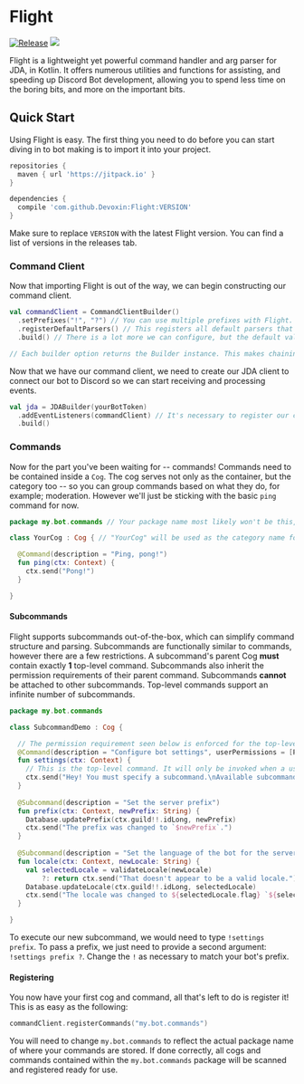 # Flight
[![Release](https://jitpack.io/v/devoxin/flight.svg)](https://jitpack.io/#devoxin/flight)
[![](https://jitci.com/gh/devoxin/flight/svg)](https://jitci.com/gh/devoxin/flight)

Flight is a lightweight yet powerful command handler and arg parser for JDA, in Kotlin. It offers numerous utilities and functions for assisting, and speeding up Discord Bot development, allowing you to spend less time on the boring bits, and more on the important bits.

## Quick Start
Using Flight is easy. The first thing you need to do before you can start diving in to bot making is to import it into your project.
```gradle
repositories {
  maven { url 'https://jitpack.io' }
}

dependencies {
  compile 'com.github.Devoxin:Flight:VERSION'
}
```
Make sure to replace `VERSION` with the latest Flight version. You can find a list of versions in the releases tab.

### Command Client
Now that importing Flight is out of the way, we can begin constructing our command client.
```kotlin
val commandClient = CommandClientBuilder()
  .setPrefixes("!", "?") // You can use multiple prefixes with Flight.
  .registerDefaultParsers() // This registers all default parsers that ship with Flight. This allows us to make use of Flight's arg-parsing capabilities.
  .build() // There is a lot more we can configure, but the default values are fine for our needs.

// Each builder option returns the Builder instance. This makes chaining calls easy.
```

Now that we have our command client, we need to create our JDA client to connect our bot to Discord so we can start receiving and processing events.
```kotlin
val jda = JDABuilder(yourBotToken)
  .addEventListeners(commandClient) // It's necessary to register our command client as an event listener so that it can process commands. This is also necessary for event waiting.
  .build()
```

### Commands
Now for the part you've been waiting for -- commands!
Commands need to be contained inside a `Cog`. The cog serves not only as the container, but the category too -- so you can group commands based on what they do, for example; moderation. However we'll just be sticking with the basic `ping` command for now.
```kotlin
package my.bot.commands // Your package name most likely won't be this, but this is included as it's necessary for registering commands with the command client.

class YourCog : Cog { // "YourCog" will be used as the category name for commands within this cog.

  @Command(description = "Ping, pong!")
  fun ping(ctx: Context) {
    ctx.send("Pong!")
  }

}
```

#### Subcommands
Flight supports subcommands out-of-the-box, which can simplify command structure and parsing. Subcommands are functionally similar to commands, however there are a few restrictions. A subcommand's parent Cog **must** contain exactly **1** top-level command. Subcommands also inherit the permission requirements of their parent command. Subcommands **cannot** be attached to other subcommands.
Top-level commands support an infinite number of subcommands.
```kotlin
package my.bot.commands

class SubcommandDemo : Cog {

  // The permission requirement seen below is enforced for the top-level command, and any subcommands it may have.
  @Command(description = "Configure bot settings", userPermissions = [Permission.MANAGE_SERVER])
  fun settings(ctx: Context) {
    // This is the top-level command. It will only be invoked when a user does not specify a (valid) subcommand.
    ctx.send("Hey! You must specify a subcommand.\nAvailable subcommands:\n`prefix` `locale`")
  }
  
  @Subcommand(description = "Set the server prefix")
  fun prefix(ctx: Context, newPrefix: String) {
    Database.updatePrefix(ctx.guild!!.idLong, newPrefix)
    ctx.send("The prefix was changed to `$newPrefix`.")
  }
  
  @Subcommand(description = "Set the language of the bot for the server.")
  fun locale(ctx: Context, newLocale: String) {
    val selectedLocale = validateLocale(newLocale)
        ?: return ctx.send("That doesn't appear to be a valid locale.")
    Database.updateLocale(ctx.guild!!.idLong, selectedLocale)
    ctx.send("The locale was changed to ${selectedLocale.flag} `${selectedLocale.asIso}`.")
  }

}
```
To execute our new subcommand, we would need to type `!settings prefix`. To pass a prefix, we just need to provide a second argument: `!settings prefix ?`.
Change the `!` as necessary to match your bot's prefix.

#### Registering
You now have your first cog and command, all that's left to do is register it! This is as easy as the following:
```kotlin
commandClient.registerCommands("my.bot.commands")
```

You will need to change `my.bot.commands` to reflect the actual package name of where your commands are stored. If done correctly, all cogs and commands contained within the `my.bot.commands` package will be scanned and registered ready for use.
